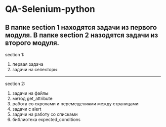 # QA-Selenium-python
В папке section 1 находятся задачи из первого модуля. В папке section 2 назодятся задачи из второго модуля.
---------------------------------
section 1:
1) первая задача
2) задачи на селекторы
---------------------------------
section 2:
1) задачи на файлы
2) метод get_attribute
3) работа со скролами и перемещениями между страницами
4) задачи с alert
5) задачи на работу со списками
6) библиотека expected_conditions